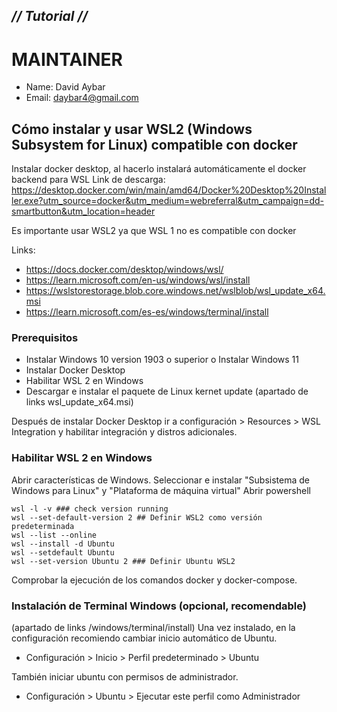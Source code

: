 ## _// Tutorial //_ ##

# MAINTAINER
- Name: David Aybar
- Email: daybar4@gmail.com

## Cómo instalar y usar WSL2 (Windows Subsystem for Linux) compatible con docker
Instalar docker desktop, al hacerlo instalará automáticamente el docker backend para WSL
Link de descarga:
https://desktop.docker.com/win/main/amd64/Docker%20Desktop%20Installer.exe?utm_source=docker&utm_medium=webreferral&utm_campaign=dd-smartbutton&utm_location=header

Es importante usar WSL2 ya que WSL 1 no es compatible con docker

Links: 
- https://docs.docker.com/desktop/windows/wsl/
- https://learn.microsoft.com/en-us/windows/wsl/install
- https://wslstorestorage.blob.core.windows.net/wslblob/wsl_update_x64.msi
- https://learn.microsoft.com/es-es/windows/terminal/install

### Prerequisitos
- Instalar Windows 10 version 1903 o superior o Instalar Windows 11
- Instalar Docker Desktop
- Habilitar WSL 2 en Windows
- Descargar e instalar el paquete de Linux kernet update (apartado de links wsl_update_x64.msi)

Después de instalar Docker Desktop ir a configuración > Resources > WSL Integration y habilitar integración y distros adicionales.

### Habilitar WSL 2 en Windows
Abrir características de Windows.
Seleccionar e instalar "Subsistema de Windows para Linux" y "Plataforma de máquina virtual"
Abrir powershell
```
wsl -l -v ### check version running
wsl --set-default-version 2 ## Definir WSL2 como versión predeterminada
wsl --list --online
wsl --install -d Ubuntu
wsl --setdefault Ubuntu
wsl --set-version Ubuntu 2 ### Definir Ubuntu WSL2
```
Comprobar la ejecución de los comandos docker y docker-compose.

### Instalación de Terminal Windows (opcional, recomendable)
(apartado de links /windows/terminal/install)
Una vez instalado, en la configuración recomiendo cambiar inicio automático de Ubuntu.
- Configuración > Inicio > Perfil predeterminado > Ubuntu

También iniciar ubuntu con permisos de administrador.
- Configuración > Ubuntu > Ejecutar este perfil como Administrador
